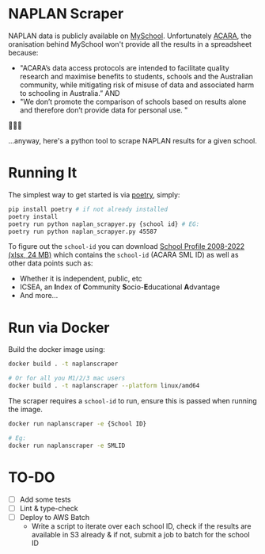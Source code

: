 # NAPLAN Scraper

NAPLAN data is publicly available on [MySchool](myschool.edu.au/). Unfortunately [ACARA](https://www.acara.edu.au/), the oranisation behind MySchool won't provide all the results in a spreadsheet because:

- "ACARA’s data access protocols are intended to facilitate quality research and maximise benefits to students, schools and the Australian community, while mitigating risk of misuse of data and associated harm to schooling in Australia.” AND
- "We don’t promote the comparison of schools based on results alone and therefore don’t provide data for personal use. "

🤦🏾‍♂️

...anyway, here's a python tool to scrape NAPLAN results for a given school.

# Running It

The simplest way to get started is via [poetry](https://python-poetry.org/), simply:

```bash
pip install poetry # if not already installed
poetry install
poetry run python naplan_scrapyer.py {school id} # EG:
poetry run python naplan_scrapyer.py 45587
```

To figure out the `school-id` you can download [School Profile 2008-2022 (xlsx, 24 MB)](https://acara.edu.au/docs/default-source/default-document-library/school-profile-2008-2022.xlsx?sfvrsn=d40e4c07_0) which contains the `school-id` (ACARA SML ID) as well as other data points such as:

- Whether it is independent, public, etc
- ICSEA, an **I**ndex of **C**ommunity **S**ocio-**E**ducational **A**dvantage
- And more...

# Run via Docker

Build the docker image using:

```bash
docker build . -t naplanscraper

# Or for all you M1/2/3 mac users
docker build . -t naplanscraper --platform linux/amd64
```

The scraper requires a `school-id` to run, ensure this is passed when running the image.

```bash
docker run naplanscraper -e {School ID}

# Eg:
docker run naplanscraper -e SMLID
```

# TO-DO

- [ ] Add some tests
- [ ] Lint & type-check
- [ ] Deploy to AWS Batch
  - Write a script to iterate over each school ID, check if the results are available in S3 already & if not, submit a job to batch for the school ID
